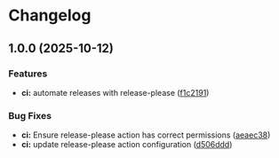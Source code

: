 # Changelog

## 1.0.0 (2025-10-12)

### Features

- **ci:** automate releases with release-please ([f1c2191](https://github.com/ioncakephper/markdown-magic-scripts/commit/f1c21918835e808844d20294b767a915f7f175cd))

### Bug Fixes

- **ci:** Ensure release-please action has correct permissions ([aeaec38](https://github.com/ioncakephper/markdown-magic-scripts/commit/aeaec38d4e4d5fb42400e662d83490bfe2bc9e7d))
- **ci:** update release-please action configuration ([d506ddd](https://github.com/ioncakephper/markdown-magic-scripts/commit/d506ddd17e4e99f239226d16e116c841b882d46d))
